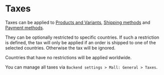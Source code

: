 # Taxes

Taxes can be applied to [Products and Variants](./products.md), [Shipping methods](./shipping-methods.md) and [Payment 
methods](./payment-methods.md).

They can be optionally restricted to specific countries. If such a restriction is defined, the tax will only be 
applied if an order is shipped to one of the selected countries. Otherwise the tax will be ignored.

Countries that have no restrictions will be applied worldwide.

You can manage all taxes via `Backend settings > Mall: General > Taxes`.